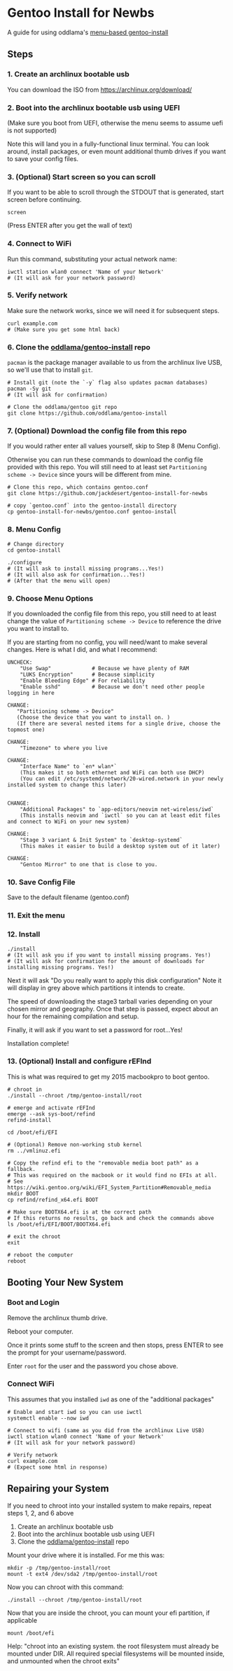 Gentoo Install for Newbs
========================

A guide for using oddlama's  [menu-based gentoo-install](https://github.com/oddlama/gentoo-install)


Steps
-----

### 1. Create an archlinux bootable usb

You can download the ISO from https://archlinux.org/download/

### 2. Boot into the archlinux bootable usb using UEFI

(Make sure you boot from UEFI, otherwise the menu seems to assume uefi is not supported)

Note this will land you in a fully-functional linux terminal. You can look around,
install packages, or even mount additional thumb drives if you want to save your config files.

### 3. (Optional) Start screen so you can scroll

If you want to be able to scroll through the STDOUT that is generated, start screen before continuing.


    screen

(Press ENTER after you get the wall of text)


### 4. Connect to WiFi

Run this command, substituting your actual network name:

    iwctl station wlan0 connect 'Name of your Network'
    # (It will ask for your network password)

### 5. Verify network

Make sure the network works, since we will need it for subsequent steps.

    curl example.com
    # (Make sure you get some html back)


### 6. Clone the [oddlama/gentoo-install](https://github.com/oddlama/gentoo-install) repo

`pacman` is the package manager available to us from the archlinux live USB, so we'll use that
to install `git`.

    # Install git (note the `-y` flag also updates pacman databases)
    pacman -Sy git
    # (It will ask for confirmation)

    # Clone the oddlama/gentoo git repo
    git clone https://github.com/oddlama/gentoo-install


### 7. (Optional) Download the config file from this repo

If you would rather enter all values yourself, skip to Step 8 (Menu Config).

Otherwise you can run these commands to download the config file provided
with this repo. You will still need to at least set `Partitioning scheme -> Device`
since yours will be different from mine.

    # Clone this repo, which contains gentoo.conf
    git clone https://github.com/jackdesert/gentoo-install-for-newbs

    # copy `gentoo.conf` into the gentoo-install directory
    cp gentoo-install-for-newbs/gentoo.conf gentoo-install



### 8. Menu Config


    # Change directory
    cd gentoo-install

    ./configure
    # (It will ask to install missing programs...Yes!)
    # (It will also ask for confirmation...Yes!)
    # (After that the menu will open)


### 9. Choose Menu Options

If you downloaded the config file from this repo, you still need to at least change
the value of `Partitioning scheme -> Device` to reference the drive you want to install to.

If you are starting from no config, you will need/want to make several changes.
Here is what I did, and what I recommend:

```
UNCHECK:
    "Use Swap"             # Because we have plenty of RAM
    "LUKS Encryption"      # Because simplicity
    "Enable Bleeding Edge" # For reliability
    "Enable sshd"          # Because we don't need other people logging in here

CHANGE:
   "Partitioning scheme -> Device"
   (Choose the device that you want to install on. )
   (If there are several nested items for a single drive, choose the topmost one)

CHANGE:
    "Timezone" to where you live

CHANGE:
    "Interface Name" to `en* wlan*`
    (This makes it so both ethernet and WiFi can both use DHCP)
    (You can edit /etc/systemd/network/20-wired.network in your newly installed system to change this later)


CHANGE:
    "Additional Packages" to `app-editors/neovim net-wireless/iwd`
    (This installs neovim and `iwctl` so you can at least edit files and connect to WiFi on your new system)

CHANGE:
    "Stage 3 variant & Init System" to `desktop-systemd`
    (This makes it easier to build a desktop system out of it later)

CHANGE:
    "Gentoo Mirror" to one that is close to you.
```

### 10. Save Config File

Save to the default filename (gentoo.conf)

### 11. Exit the menu

### 12. Install

    ./install
    # (It will ask you if you want to install missing programs. Yes!)
    # (It will ask for confirmation for the amount of downloads for installing missing programs. Yes!)

Next it will ask "Do you really want to apply this disk configuration"
Note it will display in grey above which partitions it intends to create.

The speed of downloading the stage3 tarball varies depending on your chosen mirror and geography.
Once that step is passed, expect about an hour for the remaining compilation and setup.

Finally, it will ask if you want to set a password for root...Yes!

Installation complete!

### 13. (Optional) Install and configure rEFInd

This is what was required to get my 2015 macbookpro to boot gentoo.

    # chroot in
    ./install --chroot /tmp/gentoo-install/root

    # emerge and activate rEFInd
    emerge --ask sys-boot/refind
    refind-install

    cd /boot/efi/EFI

    # (Optional) Remove non-working stub kernel
    rm ../vmlinuz.efi

    # Copy the refind efi to the "removable media boot path" as a fallback.
    # This was required on the macbook or it would find no EFIs at all.
    # See https://wiki.gentoo.org/wiki/EFI_System_Partition#Removable_media
    mkdir BOOT
    cp refind/refind_x64.efi BOOT

    # Make sure BOOTX64.efi is at the correct path
    # If this returns no results, go back and check the commands above
    ls /boot/efi/EFI/BOOT/BOOTX64.efi

    # exit the chroot
    exit

    # reboot the computer
    reboot


Booting Your New System
-----------------------

### Boot and Login

Remove the archlinux thumb drive.

Reboot your computer.

Once it prints some stuff to the screen and then stops, press ENTER to see the prompt
for your username/password.

Enter `root` for the user and the password you chose above.


### Connect WiFi

This assumes that you installed `iwd` as one of the "additional packages"


    # Enable and start iwd so you can use iwctl
    systemctl enable --now iwd

    # Connect to wifi (same as you did from the archlinux Live USB)
    iwctl station wlan0 connect 'Name of your Network'
    # (It will ask for your network password)

    # Verify network
    curl example.com
    # (Expect some html in response)


Repairing your System
---------------------

If you need to chroot into your installed system to make repairs,
repeat steps 1, 2, and 6 above

1. Create an archlinux bootable usb
2. Boot into the archlinux bootable usb using UEFI
6. Clone the [oddlama/gentoo-install](https://github.com/oddlama/gentoo-install) repo

Mount your drive where it is installed.
For me this was:

    mkdir -p /tmp/gentoo-install/root
    mount -t ext4 /dev/sda2 /tmp/gentoo-install/root

Now you can chroot with this command:

    ./install --chroot /tmp/gentoo-install/root

Now that you are inside the chroot, you can mount your efi partition, if applicable

    mount /boot/efi


Help:
    "chroot into an existing system. the root filesystem
        must already be mounted under DIR. All required
        special filesystems will be mounted inside, and unmounted when the
        chroot exits"

